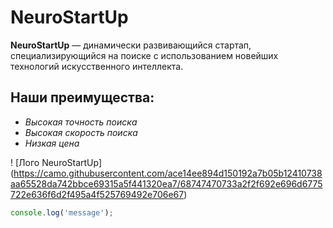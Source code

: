 # **NeuroStartUp**
**NeuroStartUp** — динамически развивающийся стартап, специализирующийся на поиске с использованием новейших технологий искусственного интеллекта. 
## **Наши преимущества:** ##

* *Высокая точность поиска*
* *Высокая скорость поиска*
* *Низкая цена*

! [Лого NeuroStartUp] (https://camo.githubusercontent.com/ace14ee894d150192a7b05b12410738aa65528da742bbce69315a5f441320ea7/68747470733a2f2f692e696d6775722e636f6d2f495a4f525769492e706e67)

```javascript
console.log('message');
```